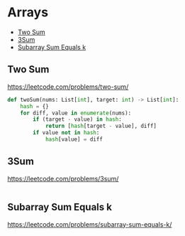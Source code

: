# Arrays

+ [Two Sum](#two-sum)
+ [3Sum](#3sum)
+ [Subarray Sum Equals k](#subarray-sum-equals-k)

## Two Sum

https://leetcode.com/problems/two-sum/

```python
def twoSum(nums: List[int], target: int) -> List[int]:
    hash = {}
    for diff, value in enumerate(nums):
        if (target - value) in hash:
            return [hash[target - value], diff]
        if value not in hash:
            hash[value] = diff

```

## 3Sum

https://leetcode.com/problems/3sum/

```python

```

## Subarray Sum Equals k

https://leetcode.com/problems/subarray-sum-equals-k/

```python

```
